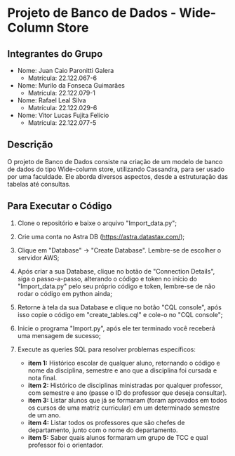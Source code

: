 # Projeto de Banco de Dados - Wide-Column Store

## Integrantes do Grupo

- Nome: Juan Caio Paronitti Galera
  - Matrícula: 22.122.067-6
- Nome: Murilo da Fonseca Guimarães
  - Matrícula: 22.122.079-1
- Nome: Rafael Leal Silva
  - Matrícula: 22.122.029-6
- Nome: Vitor Lucas Fujita Felício
  - Matrícula: 22.122.077-5
    

## Descrição

O projeto de Banco de Dados consiste na criação de um modelo de banco de dados do tipo Wide-column store, utilizando Cassandra, para ser usado por uma faculdade. Ele aborda diversos aspectos, desde a estruturação das tabelas até consultas.

## Para Executar o Código

1. Clone o repositório e baixe o arquivo "Import_data.py";

2. Crie uma conta no Astra DB (https://astra.datastax.com/);

3. Clique em "Database" → "Create Database". Lembre-se de escolher o servidor AWS;

4. Após criar a sua Database, clique no botão de "Connection Details", siga o passo-a-passo, alterando o código e token no início do "Import_data.py" pelo seu próprio código e token, lembre-se de não rodar o código em python ainda;
   
5. Retorne à tela da sua Database e clique no botão "CQL console", após isso copie o código em "create_tables.cql" e cole-o no "CQL console";

6. Inicie o programa "Import.py", após ele ter terminado você receberá uma mensagem de sucesso;

7. Execute as queries SQL para resolver problemas específicos:
   - **item 1:** Histórico escolar de qualquer aluno, retornando o código e nome da disciplina, semestre e ano que a disciplina foi cursada e nota final.
   - **item 2:** Histórico de disciplinas ministradas por qualquer professor, com semestre e ano (passe o ID do professor que deseja consultar).
   - **item 3:** Listar alunos que já se formaram (foram aprovados em todos os cursos de uma matriz curricular) em um determinado semestre de um ano.
   - **item 4:** Listar todos os professores que são chefes de departamento, junto com o nome do departamento.
   - **item 5:** Saber quais alunos formaram um grupo de TCC e qual professor foi o orientador.

